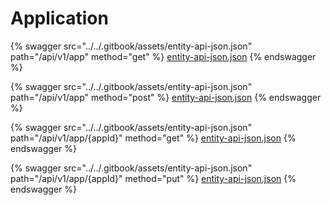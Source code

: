 # Application

{% swagger src="../../.gitbook/assets/entity-api-json.json" path="/api/v1/app" method="get" %}
[entity-api-json.json](../../.gitbook/assets/entity-api-json.json)
{% endswagger %}

{% swagger src="../../.gitbook/assets/entity-api-json.json" path="/api/v1/app" method="post" %}
[entity-api-json.json](../../.gitbook/assets/entity-api-json.json)
{% endswagger %}

{% swagger src="../../.gitbook/assets/entity-api-json.json" path="/api/v1/app/{appId}" method="get" %}
[entity-api-json.json](../../.gitbook/assets/entity-api-json.json)
{% endswagger %}

{% swagger src="../../.gitbook/assets/entity-api-json.json" path="/api/v1/app/{appId}" method="put" %}
[entity-api-json.json](../../.gitbook/assets/entity-api-json.json)
{% endswagger %}
